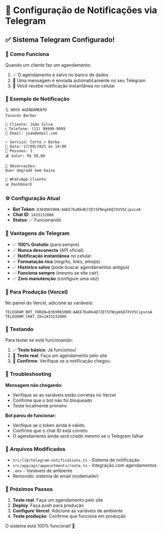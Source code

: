# 🤖 Configuração de Notificações via Telegram

## ✅ Sistema Telegram Configurado!

### 🎯 Como Funciona

Quando um cliente faz um agendamento:
1. ✅ O agendamento é salvo no banco de dados
2. 🤖 Uma mensagem é enviada automaticamente no seu Telegram
3. 📱 Você recebe notificação instantânea no celular

### 📱 Exemplo de Notificação

```
🗓️ NOVO AGENDAMENTO
Tavares Barber

👤 Cliente: João Silva
📞 Telefone: (11) 99999-9999
📧 Email: joao@email.com

✂️ Serviço: Corte + Barba
📅 Data: 17/09/2025 às 14:00
👥 Pessoas: 1
💰 Valor: R$ 50,00

📝 Observações:
Quer degradê bem baixo

🔗 WhatsApp Cliente
📊 Dashboard
```

### ⚙️ Configuração Atual

- **Bot Token**: `8369965008:AAEE7baRk4D7ZEt5FNngk6Q7XVV5CipvcoA`
- **Chat ID**: `1433132008`
- **Status**: ✅ Funcionando

### 🎯 Vantagens do Telegram

- ✅ **100% Gratuito** (para sempre)
- ✅ **Nunca desconecta** (API oficial)
- ✅ **Notificação instantânea** no celular
- ✅ **Formatação rica** (negrito, links, emojis)
- ✅ **Histórico salvo** (pode buscar agendamentos antigos)
- ✅ **Funciona sempre** (mesmo se site cair)
- ✅ **Zero manutenção** (configure uma vez)

### 🔧 Para Produção (Vercel)

No painel do Vercel, adicione as variáveis:
```
TELEGRAM_BOT_TOKEN=8369965008:AAEE7baRk4D7ZEt5FNngk6Q7XVV5CipvcoA
TELEGRAM_CHAT_ID=1433132008
```

### 🧪 Testando

Para testar se está funcionando:
1. ✅ **Teste básico**: Já funcionou!
2. 📝 **Teste real**: Faça um agendamento pelo site
3. 📱 **Confirme**: Verifique se a notificação chegou

### 🔧 Troubleshooting

**Mensagem não chegando:**
- Verifique se as variáveis estão corretas no Vercel
- Confirme que o bot não foi bloqueado
- Teste localmente primeiro

**Bot parou de funcionar:**
- Verifique se o token ainda é válido
- Confirme que o chat ID está correto
- O agendamento ainda será criado mesmo se o Telegram falhar

### 📝 Arquivos Modificados

- `src/lib/telegram-notifications.ts` - Sistema de notificação
- `src/app/api/appointments/route.ts` - Integração com agendamentos
- `.env` - Variáveis de ambiente
- Removido: sistema de email (nodemailer)

### 🚀 Próximos Passos

1. **Teste real**: Faça um agendamento pelo site
2. **Deploy**: Faça push para produção
3. **Configure Vercel**: Adicione as variáveis de ambiente
4. **Teste produção**: Confirme que funciona em produção

O sistema está 100% funcional! 🎉
